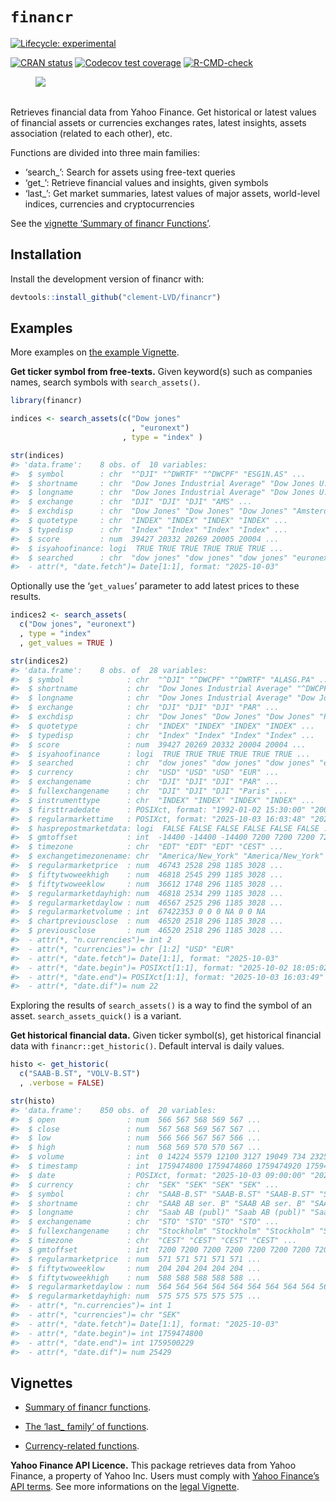 
# `financr`

<!-- badges: start -->

[![Lifecycle:
experimental](https://img.shields.io/badge/lifecycle-experimental-orange.svg)](https://lifecycle.r-lib.org/articles/stages.html#experimental)

[![CRAN
status](https://www.r-pkg.org/badges/version/financr)](https://CRAN.R-project.org/package=financr)
[![Codecov test
coverage](https://codecov.io/gh/Clement-LVD/financr/graph/badge.svg)](https://app.codecov.io/gh/Clement-LVD/financr)
[![R-CMD-check](https://github.com/Clement-LVD/financr/actions/workflows/R-CMD-check.yaml/badge.svg)](https://github.com/Clement-LVD/financr/actions/workflows/R-CMD-check.yaml)
<!-- badges: end -->

<figure>
<img
src="https://img.shields.io/badge/Package-bold?style=flat&amp;logoColor=black&amp;logoSize=2&amp;label=R&amp;labelColor=black&amp;color=green"
alt=" " />
<figcaption aria-hidden="true"> </figcaption>
</figure>

Retrieves financial data from Yahoo Finance. Get historical or latest
values of financial assets or currencies exchanges rates, latest
insights, assets association (related to each other), etc.

Functions are divided into three main families:

- ‘search\_’: Search for assets using free-text queries
- ‘get\_’: Retrieve financial values and insights, given symbols
- ‘last\_’: Get market summaries, latest values of major assets,
  world-level indices, currencies and cryptocurrencies

See the [vignette ‘Summary of financr
Functions’](https://clement-lvd.github.io/financr/articles/Functions_summary.html).

## Installation

Install the development version of financr with:

``` r
devtools::install_github("clement-LVD/financr")
```

## Examples

More examples on [the example
Vignette](https://clement-lvd.github.io/financr/articles/example.html).

**Get ticker symbol from free-texts.** Given keyword(s) such as
companies names, search symbols with `search_assets()`.

``` r
library(financr)

indices <- search_assets(c("Dow jones"
                           , "euronext")
                         , type = "index" )

str(indices)
#> 'data.frame':    8 obs. of  10 variables:
#>  $ symbol        : chr  "^DJI" "^DWRTF" "^DWCPF" "ESG1N.AS" ...
#>  $ shortname     : chr  "Dow Jones Industrial Average" "Dow Jones U.S. Select REIT Inde" "^DWCPF" "Euronext Eurozone 100 ESG NR" ...
#>  $ longname      : chr  "Dow Jones Industrial Average" "Dow Jones U.S. Select REIT Inde" "Dow Jones U.S. Completion Total Stock Market Index" "Euronext Eurozone 100 ESG NR" ...
#>  $ exchange      : chr  "DJI" "DJI" "DJI" "AMS" ...
#>  $ exchdisp      : chr  "Dow Jones" "Dow Jones" "Dow Jones" "Amsterdam" ...
#>  $ quotetype     : chr  "INDEX" "INDEX" "INDEX" "INDEX" ...
#>  $ typedisp      : chr  "Index" "Index" "Index" "Index" ...
#>  $ score         : num  39427 20332 20269 20005 20004 ...
#>  $ isyahoofinance: logi  TRUE TRUE TRUE TRUE TRUE TRUE ...
#>  $ searched      : chr  "dow jones" "dow jones" "dow jones" "euronext" ...
#>  - attr(*, "date.fetch")= Date[1:1], format: "2025-10-03"
```

Optionally use the ‘`get_values`’ parameter to add latest prices to
these results.

``` r
indices2 <- search_assets(
  c("Dow jones", "euronext")
  , type = "index"
  , get_values = TRUE )

str(indices2)
#> 'data.frame':    8 obs. of  28 variables:
#>  $ symbol              : chr  "^DJI" "^DWCPF" "^DWRTF" "ALASG.PA" ...
#>  $ shortname           : chr  "Dow Jones Industrial Average" "^DWCPF" "Dow Jones U.S. Select REIT Inde" "Euronext Growth All-Share Index" ...
#>  $ longname            : chr  "Dow Jones Industrial Average" "Dow Jones U.S. Completion Total Stock Market Index" "Dow Jones U.S. Select REIT Inde" "Euronext Growth All-Share Index" ...
#>  $ exchange            : chr  "DJI" "DJI" "DJI" "PAR" ...
#>  $ exchdisp            : chr  "Dow Jones" "Dow Jones" "Dow Jones" "Paris" ...
#>  $ quotetype           : chr  "INDEX" "INDEX" "INDEX" "INDEX" ...
#>  $ typedisp            : chr  "Index" "Index" "Index" "Index" ...
#>  $ score               : num  39427 20269 20332 20004 20004 ...
#>  $ isyahoofinance      : logi  TRUE TRUE TRUE TRUE TRUE TRUE ...
#>  $ searched            : chr  "dow jones" "dow jones" "dow jones" "euronext" ...
#>  $ currency            : chr  "USD" "USD" "USD" "EUR" ...
#>  $ exchangename        : chr  "DJI" "DJI" "DJI" "PAR" ...
#>  $ fullexchangename    : chr  "DJI" "DJI" "DJI" "Paris" ...
#>  $ instrumenttype      : chr  "INDEX" "INDEX" "INDEX" "INDEX" ...
#>  $ firsttradedate      : POSIXct, format: "1992-01-02 15:30:00" "2006-08-24 15:30:00" ...
#>  $ regularmarkettime   : POSIXct, format: "2025-10-03 16:03:48" "2025-10-03 16:03:44" ...
#>  $ hasprepostmarketdata: logi  FALSE FALSE FALSE FALSE FALSE FALSE ...
#>  $ gmtoffset           : int  -14400 -14400 -14400 7200 7200 7200 7200 7200
#>  $ timezone            : chr  "EDT" "EDT" "EDT" "CEST" ...
#>  $ exchangetimezonename: chr  "America/New_York" "America/New_York" "America/New_York" "Europe/Paris" ...
#>  $ regularmarketprice  : num  46743 2528 298 1185 3028 ...
#>  $ fiftytwoweekhigh    : num  46818 2545 299 1185 3028 ...
#>  $ fiftytwoweeklow     : num  36612 1748 296 1185 3028 ...
#>  $ regularmarketdayhigh: num  46818 2534 299 1185 3028 ...
#>  $ regularmarketdaylow : num  46567 2525 296 1185 3028 ...
#>  $ regularmarketvolume : int  67422353 0 0 0 NA 0 0 NA
#>  $ chartpreviousclose  : num  46520 2518 296 1185 3028 ...
#>  $ previousclose       : num  46520 2518 296 1185 3028 ...
#>  - attr(*, "n.currencies")= int 2
#>  - attr(*, "currencies")= chr [1:2] "USD" "EUR"
#>  - attr(*, "date.fetch")= Date[1:1], format: "2025-10-03"
#>  - attr(*, "date.begin")= POSIXct[1:1], format: "2025-10-02 18:05:02"
#>  - attr(*, "date.end")= POSIXct[1:1], format: "2025-10-03 16:03:49"
#>  - attr(*, "date.dif")= num 22
```

Exploring the results of `search_assets()` is a way to find the symbol
of an asset. `search_assets_quick()` is a variant.

**Get historical financial data.** Given ticker symbol(s), get
historical financial data with `financr::get_historic()`. Default
interval is daily values.

``` r
histo <- get_historic(
  c("SAAB-B.ST", "VOLV-B.ST")
  , .verbose = FALSE)

str(histo)
#> 'data.frame':    850 obs. of  20 variables:
#>  $ open                : num  566 567 568 569 567 ...
#>  $ close               : num  567 568 569 567 567 ...
#>  $ low                 : num  566 566 567 567 566 ...
#>  $ high                : num  568 569 570 570 567 ...
#>  $ volume              : int  0 14224 5579 12100 3127 19049 734 2325 3713 4596 ...
#>  $ timestamp           : int  1759474800 1759474860 1759474920 1759474980 1759475040 1759475100 1759475160 1759475220 1759475280 1759475340 ...
#>  $ date                : POSIXct, format: "2025-10-03 09:00:00" "2025-10-03 09:01:00" ...
#>  $ currency            : chr  "SEK" "SEK" "SEK" "SEK" ...
#>  $ symbol              : chr  "SAAB-B.ST" "SAAB-B.ST" "SAAB-B.ST" "SAAB-B.ST" ...
#>  $ shortname           : chr  "SAAB AB ser. B" "SAAB AB ser. B" "SAAB AB ser. B" "SAAB AB ser. B" ...
#>  $ longname            : chr  "Saab AB (publ)" "Saab AB (publ)" "Saab AB (publ)" "Saab AB (publ)" ...
#>  $ exchangename        : chr  "STO" "STO" "STO" "STO" ...
#>  $ fullexchangename    : chr  "Stockholm" "Stockholm" "Stockholm" "Stockholm" ...
#>  $ timezone            : chr  "CEST" "CEST" "CEST" "CEST" ...
#>  $ gmtoffset           : int  7200 7200 7200 7200 7200 7200 7200 7200 7200 7200 ...
#>  $ regularmarketprice  : num  571 571 571 571 571 ...
#>  $ fiftytwoweeklow     : num  204 204 204 204 204 ...
#>  $ fiftytwoweekhigh    : num  588 588 588 588 588 ...
#>  $ regularmarketdaylow : num  564 564 564 564 564 564 564 564 564 564 ...
#>  $ regularmarketdayhigh: num  575 575 575 575 575 ...
#>  - attr(*, "n.currencies")= int 1
#>  - attr(*, "currencies")= chr "SEK"
#>  - attr(*, "date.fetch")= Date[1:1], format: "2025-10-03"
#>  - attr(*, "date.begin")= int 1759474800
#>  - attr(*, "date.end")= int 1759500229
#>  - attr(*, "date.dif")= num 25429
```

## Vignettes

- [Summary of financr
  functions](https://clement-lvd.github.io/financr/articles/Functions_summary.html).

- [The ‘last\_ family’ of
  functions](https://clement-lvd.github.io/financr/articles/last_family.html).

- [Currency-related
  functions](https://clement-lvd.github.io/financr/articles/currencies.html).

**Yahoo Finance API Licence.** This package retrieves data from Yahoo
Finance, a property of Yahoo Inc. Users must comply with [Yahoo
Finance’s API
terms](https://legal.yahoo.com/us/en/yahoo/terms/product-atos/apiforydn/index.html).
See more informations on the [legal
Vignette](https://clement-lvd.github.io/financr/articles/About_the_Yahoo_Finance_License.html).

